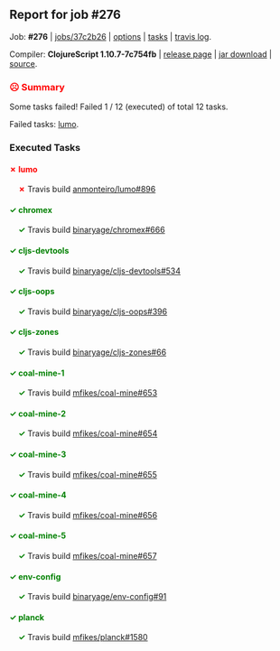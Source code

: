 ## Report for job #276

Job: **#276** | [jobs/37c2b26](https://github.com/cljs-oss/canary/commit/37c2b260a06184375dac1ec25bcdc6d59833a519) | [options](options.edn) | [tasks](tasks.edn) | [travis log](https://travis-ci.org/cljs-oss/canary/builds/344673012).

Compiler: **ClojureScript 1.10.7-7c754fb** | [release page](https://github.com/cljs-oss/canary/releases/tag/r1.10.7-7c754fb) | [jar download](https://github.com/cljs-oss/canary/releases/download/r1.10.7-7c754fb/clojurescript-1.10.7-7c754fb.jar) | [source](https://github.com/clojure/clojurescript/commit/7c754fbb9ffb9da790f21776d53a3b83deef922b).

### <b style='color:red'>☹ Summary</b>

Some tasks failed! Failed 1 / 12 (executed) of total 12 tasks.

Failed tasks: [lumo](#-lumo).

### Executed Tasks

#### <b style='color:red'>&#x2717; lumo</b>
&nbsp;&nbsp;&nbsp;&nbsp;<b style='color:red'>&#x2717;</b> Travis build [anmonteiro/lumo#896](https://travis-ci.org/anmonteiro/lumo/builds/344673829)<br>

#### <b style='color:green'>&#x2713; chromex</b>
&nbsp;&nbsp;&nbsp;&nbsp;<b style='color:green'>&#x2713;</b> Travis build [binaryage/chromex#666](https://travis-ci.org/binaryage/chromex/builds/344673780)<br>

#### <b style='color:green'>&#x2713; cljs-devtools</b>
&nbsp;&nbsp;&nbsp;&nbsp;<b style='color:green'>&#x2713;</b> Travis build [binaryage/cljs-devtools#534](https://travis-ci.org/binaryage/cljs-devtools/builds/344673782)<br>

#### <b style='color:green'>&#x2713; cljs-oops</b>
&nbsp;&nbsp;&nbsp;&nbsp;<b style='color:green'>&#x2713;</b> Travis build [binaryage/cljs-oops#396](https://travis-ci.org/binaryage/cljs-oops/builds/344673787)<br>

#### <b style='color:green'>&#x2713; cljs-zones</b>
&nbsp;&nbsp;&nbsp;&nbsp;<b style='color:green'>&#x2713;</b> Travis build [binaryage/cljs-zones#66](https://travis-ci.org/binaryage/cljs-zones/builds/344673798)<br>

#### <b style='color:green'>&#x2713; coal-mine-1</b>
&nbsp;&nbsp;&nbsp;&nbsp;<b style='color:green'>&#x2713;</b> Travis build [mfikes/coal-mine#653](https://travis-ci.org/mfikes/coal-mine/builds/344673801)<br>

#### <b style='color:green'>&#x2713; coal-mine-2</b>
&nbsp;&nbsp;&nbsp;&nbsp;<b style='color:green'>&#x2713;</b> Travis build [mfikes/coal-mine#654](https://travis-ci.org/mfikes/coal-mine/builds/344673805)<br>

#### <b style='color:green'>&#x2713; coal-mine-3</b>
&nbsp;&nbsp;&nbsp;&nbsp;<b style='color:green'>&#x2713;</b> Travis build [mfikes/coal-mine#655](https://travis-ci.org/mfikes/coal-mine/builds/344673811)<br>

#### <b style='color:green'>&#x2713; coal-mine-4</b>
&nbsp;&nbsp;&nbsp;&nbsp;<b style='color:green'>&#x2713;</b> Travis build [mfikes/coal-mine#656](https://travis-ci.org/mfikes/coal-mine/builds/344673817)<br>

#### <b style='color:green'>&#x2713; coal-mine-5</b>
&nbsp;&nbsp;&nbsp;&nbsp;<b style='color:green'>&#x2713;</b> Travis build [mfikes/coal-mine#657](https://travis-ci.org/mfikes/coal-mine/builds/344673821)<br>

#### <b style='color:green'>&#x2713; env-config</b>
&nbsp;&nbsp;&nbsp;&nbsp;<b style='color:green'>&#x2713;</b> Travis build [binaryage/env-config#91](https://travis-ci.org/binaryage/env-config/builds/344673823)<br>

#### <b style='color:green'>&#x2713; planck</b>
&nbsp;&nbsp;&nbsp;&nbsp;<b style='color:green'>&#x2713;</b> Travis build [mfikes/planck#1580](https://travis-ci.org/mfikes/planck/builds/344673830)<br>
